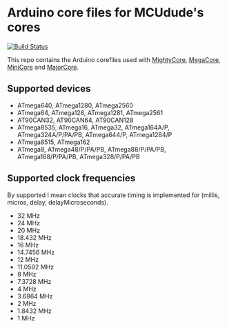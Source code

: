 # Arduino core files for MCUdude's cores
[![Build Status](https://travis-ci.org/MCUdude/MCUdude*corefiles.svg?branch=master)](https://travis-ci.org/MCUdude/MCUdude*corefiles)

This repo contains the Arduino corefiles used with [MightyCore](https://github.com/MCUdude/MightyCore), [MegaCore](https://github.com/MCUdude/MegaCore), [MiniCore](https://github.com/MCUdude/MiniCore) and [MajorCore](https://github.com/MCUdude/MightyCore).

## Supported devices
* ATmega640, ATmega1280, ATmega2560
* ATmega64, ATmega128, ATmega1281, ATmega2561
* AT90CAN32, AT90CAN64, AT90CAN128
* ATmega8535, ATmega16, ATmega32, ATmega164A/P, ATmega324A/P/PA/PB, ATmega644/P, ATmega1284/P
* ATmega8515, ATmega162
* ATmega8, ATmega48/P/PA/PB, ATmega88/P/PA/PB, ATmega168/P/PA/PB, ATmega328/P/PA/PB

## Supported clock frequencies
By supported I mean clocks that accurate timing is implemented for (millis, micros, delay, delayMicroseconds).
* 32 MHz
* 24 MHz
* 20 MHz
* 18.432 MHz
* 16 MHz
* 14.7456 MHz
* 12 MHz
* 11.0592 MHz
* 8 MHz
* 7.3728 MHz
* 4 MHz
* 3.6864 MHz
* 2 MHz
* 1.8432 MHz
* 1 MHz
